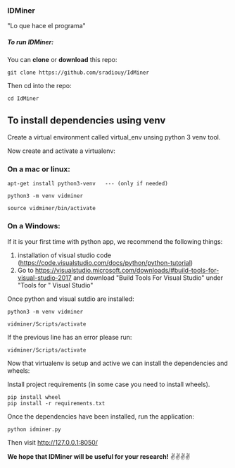 ### IDMiner

"Lo que hace el programa"

##### To run IDMiner:

You can __clone__ or __download__ this repo:   
```
git clone https://github.com/sradiouy/IdMiner
```

Then cd into the repo:   
```
cd IdMiner
```
## To install dependencies using venv

Create a virtual environment called virtual_env unsing python 3 venv tool.

Now create and activate a virtualenv:   


### On a mac or linux:

```
apt-get install python3-venv   --- (only if needed)

python3 -m venv vidminer

source vidminer/bin/activate
````

### On a Windows: 
 
 If it is your first time with python app, we recommend the following things: 
  
  1. installation of visual studio code (https://code.visualstudio.com/docs/python/python-tutorial)
  2. Go to https://visualstudio.microsoft.com/downloads/#build-tools-for-visual-studio-2017 and download "Build Tools For Visual Studio" under "Tools for " Visual Studio"

Once python and visual sutdio are installed:

```
python3 -m venv vidminer

vidminer/Scripts/activate 
````
If the previous line has an error please run:

```
vidminer/Scripts/activate 

```

Now that virtualenv is setup and active we can install the dependencies and wheels: 

Install project requirements (in some case you need to install wheels).

```
pip install wheel
pip install -r requirements.txt
```

Once the dependencies have been installed, run the application:
```
python idminer.py
```

Then visit http://127.0.0.1:8050/


**We hope that IDMiner will be useful for your research!** :v::v::v::v:
